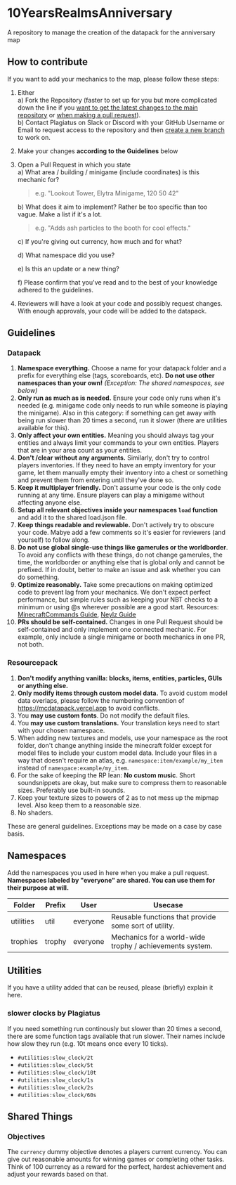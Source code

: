 # 10YearsRealmsAnniversary
A repository to manage the creation of the datapack for the anniversary map

## How to contribute

If you want to add your mechanics to the map, please follow these steps:

1. Either  
  a) Fork the Repository (faster to set up for you but more complicated down the line if you [want to get the latest changes to the main repository](https://stackoverflow.com/questions/3903817/pull-new-updates-from-original-github-repository-into-forked-github-repository) or [when making a pull request](https://docs.github.com/en/pull-requests/collaborating-with-pull-requests/proposing-changes-to-your-work-with-pull-requests/creating-a-pull-request-from-a-fork)).  
  b) Contact Plagiatus on Slack or Discord with your GitHub Username or Email to request access to the repository and then [create a new branch](https://docs.github.com/en/pull-requests/collaborating-with-pull-requests/proposing-changes-to-your-work-with-pull-requests/creating-and-deleting-branches-within-your-repository) to work on.  
2. Make your changes **according to the Guidelines** below
3. Open a Pull Request in which you state  
   a) What area / building / minigame (include coordinates) is this mechanic for?  
   > e.g. "Lookout Tower, Elytra Minigame, 120 50 42"  

   b) What does it aim to implement? Rather be too specific than too vague. Make a list if it's a lot.  
    > e.g. "Adds ash particles to the booth for cool effects."

   c) If you're giving out currency, how much and for what?

   d) What namespace did you use?

   e) Is this an update or a new thing?

   f) Please confirm that you've read and to the best of your knowledge adhered to the guidelines.
4. Reviewers will have a look at your code and possibly request changes. With enough approvals, your code will be added to the datapack.

## Guidelines 

### Datapack

1. **Namespace everything.** Choose a name for your datapack folder and a prefix for everything else (tags, scoreboards, etc). **Do not use other namespaces than your own!** _(Exception: The shared namespaces, see below)_
2. **Only run as much as is needed.** Ensure your code only runs when it's needed (e.g. minigame code only needs to run while someone is playing the minigame). Also in this category: if something can get away with being run slower than 20 times a second, run it slower (there are utilities available for this).
3. **Only affect your own entities.** Meaning you should always tag your entities and always limit your commands to your own entities. Players that are in your area count as your entities.
4. **Don't /clear without any arguments.** Similarly, don't try to control players inventories. If they need to have an empty inventory for your game, let them manually empty their inventory into a chest or something and prevent them from entering until they've done so.
5. **Keep it multiplayer friendly.** Don't assume your code is the only code running at any time. Ensure players can play a minigame without affecting anyone else.
6. **Setup all relevant objectives inside your namespaces `load` function** and add it to the shared load.json file.
7. **Keep things readable and reviewable.** Don't actively try to obscure your code. Mabye add a few comments so it's easier for reviewers (and yourself) to follow along.
8. **Do not use global single-use things like gamerules or the worldborder**. To avoid any conflicts with these things, do not change gamerules, the time, the worldborder or anything else that is global only and cannot be prefixed. If in doubt, better to make an issue and ask whether you can do something.
9. **Optimize reasonably.** Take some precautions on making optimized code to prevent lag from your mechanics. We don't expect perfect performance, but simple rules such as keeping your NBT checks to a minimum or using @s wherever possible are a good start. Resources: [MinecraftCommands Guide](https://www.reddit.com/r/MinecraftCommands/wiki/optimising/), [Neylz Guide](https://github.com/neylz/opti-mcfunction)
10. **PRs should be self-contained.** Changes in one Pull Request should be self-contained and only implement one connected mechanic. For example, only include a single minigame or booth mechanics in one PR, not both.

### Resourcepack

1. **Don't modify anything vanilla: blocks, items, entities, particles, GUIs or anything else.**
2. **Only modify items through custom model data.** To avoid custom model data overlaps, please follow the numbering convention of https://mcdatapack.vercel.app to avoid conflicts.
3. You **may use custom fonts**. Do not modify the default files.
4. You **may use custom translations.** Your translation keys need to start with your chosen namespace.
5. When adding new textures and models, use your namespace as the root folder, don't change anything inside the minecraft folder except for model files to include your custom model data. Include your files in a way that doesn't require an atlas, e.g. `namespace:item/example/my_item` instead of `namespace:example/my_item`.
6. For the sake of keeping the RP lean: **No custom music**. Short soundsnippets are okay, but make sure to compress them to reasonable sizes. Preferably use built-in sounds.
7. Keep your texture sizes to powers of 2 as to not mess up the mipmap level. Also keep them to a reasonable size.
8. No shaders.

These are general guidelines. Exceptions may be made on a case by case basis.

## Namespaces

Add the namespaces you used in here when you make a pull request. **Namespaces labeled by "everyone" are shared. You can use them for their purpose at will.**

|Folder|Prefix|User|Usecase
|-|-|-|-|
|utilities|util|everyone|Reusable functions that provide some sort of utility.
|trophies|trophy|everyone|Mechanics for a world-wide trophy / achievements system.

## Utilities

If you have a utility added that can be reused, please (briefly) explain it here.

### slower clocks by Plagiatus
If you need something run continously but slower than 20 times a second, there are some function tags available that run slower. Their names include how slow they run (e.g. 10t means once every 10 ticks).

 - `#utilities:slow_clock/2t`
 - `#utilities:slow_clock/5t`
 - `#utilities:slow_clock/10t`
 - `#utilities:slow_clock/1s`
 - `#utilities:slow_clock/2s`
 - `#utilities:slow_clock/60s`

## Shared Things

### Objectives

The `currency` dummy objective denotes a players current currency. You can give out reasonable amounts for winning games or completing other tasks. Think of 100 currency as a reward for the perfect, hardest achievement and adjust your rewards based on that.
